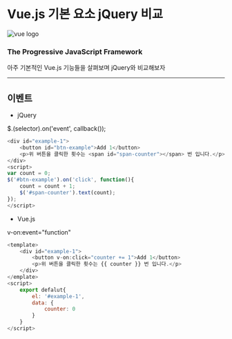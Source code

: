 # Vue.js 기본 요소 jQuery 비교

![vue logo](https://kr.vuejs.org/images/logo.png)

### The Progressive JavaScript Framework

아주 기본적인 Vue.js 기능들을 살펴보며 jQuery와 비교해보자

---

## 이벤트

* jQuery  

$.(selector).on('event', callback());

```javascript
<div id="example-1">
    <button id="btn-example">Add 1</button>
    <p>위 버튼을 클릭한 횟수는 <span id="span-counter"></span> 번 입니다.</p>
</div>  
<script>
var count = 0;
$('#btn-example').on('click', function(){
    count = count + 1;
    $('#span-counter').text(count);
});
</script>

```

* Vue.js  

v-on:event="function"

```javascript
<template>
    <div id="example-1">
        <button v-on:click="counter += 1">Add 1</button>
        <p>위 버튼을 클릭한 횟수는 {{ counter }} 번 입니다.</p>
    </div>
</emplate>
<script>
    export defalut{
        el: '#example-1',
        data: {
            counter: 0
        }
    }
</script>

```


